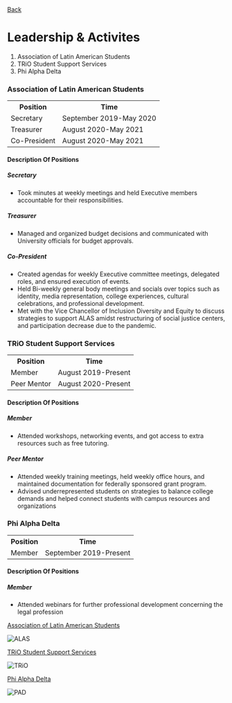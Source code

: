 <!DOCTYPE html>
<html>
<body>
<a href="README.md">Back</a></h>
<h1>Leadership & Activites</h1>
 <ol>
  <li>Association of Latin American Students</li>
  <li>TRiO Student Support Services</li>
  <li>Phi Alpha Delta</li>
 
</ol>
 
  <h3>Association of Latin American Students</h3>
  <table>
  <tr>
    <th>Position</th>
    <th>Time</th>
  </tr>
  <tr>
    <td>Secretary</td>
    <td>September 2019-May 2020</td>
  </tr>
  <tr>
    <td>Treasurer</td>
    <td>August 2020-May 2021</td>
  </tr>
     <tr>
    <td>Co-President</td>
    <td>August 2020-May 2021</td>
  </tr>
</table>
  
  <h4><b>Description Of Positions</b></h3>
  <h5><i>Secretary</i></h5>
    <p> 
<ul>
  <li>Took minutes at weekly meetings and held Executive members accountable for their responsibilities.</li>
</ul>
  </p>
   <h5><i>Treasurer</i></h5>
    <p> 
<ul>
  <li>Managed and organized budget decisions and communicated with University officials for budget approvals.</li>
</ul>
  </p>
  <h5><i>Co-President</i></h5>
    <p> 
<ul>
  <li>Created agendas for weekly Executive committee meetings, delegated roles, and ensured execution of events.</li>
  <li>Held Bi-weekly general body meetings and socials over topics such as identity, media representation, college experiences, cultural celebrations, and professional development.</li>
  <li>Met with the Vice Chancellor of Inclusion Diversity and Equity to discuss strategies to support ALAS amidst restructuring of social justice centers, and participation decrease due to the pandemic.</li>
 
</ul>
  </p>
  
   <h3>TRiO Student Support Services</h3>
  <table>
  <tr>
    <th>Position</th>
    <th>Time</th>
  </tr>
  <tr>
    <td>Member</td>
    <td>August 2019-Present</td>
  </tr>
  <tr>
    <td>Peer Mentor</td>
    <td>August 2020-Present</td>
  </tr>
</table>
  
  <h4><b>Description Of Positions</b></h3>
  <h5><i>Member</i></h5>
    <p> 
<ul>
  <li>Attended workshops, networking events, and got access to extra resources such as free tutoring.</li>
</ul>
  </p>
  <h5><i>Peer Mentor</i></h5>
    <p> 
<ul>
  <li>Attended weekly training meetings, held weekly office hours, and maintained documentation for federally sponsored grant program.
</li>
 <li>Advised underrepresented students on strategies to balance college demands and helped connect students with campus resources and organizations
</li>
</ul>
  </p>
 
  <h3>Phi Alpha Delta</h3>
  <table>
  <tr>
    <th>Position</th>
    <th>Time</th>
  </tr>
  <tr>
    <td>Member</td>
    <td>September 2019-Present</td>
  </tr>
</table>
  
  <h4><b>Description Of Positions</b></h3>
  <h5><i>Member</i></h5>
    <p> 
<ul>
  <li>Attended webinars for further professional development concerning the legal profession</li>
</ul>
  </p>


  
  

 <p> <a href="https://missouri.campuslabs.com/engage/">Association of Latin American Students</a> </p>
 <img src="https://user-images.githubusercontent.com/89501767/144776074-699409f0-3f3d-4d45-9a30-a8ea0b5dbefe.png" alt="ALAS">
 
  <p> <a href="https://trio.missouri.edu/">TRiO Student Support Services</a> </p>
 <img src="https://user-images.githubusercontent.com/89501767/144776228-c9ae1a13-2dd8-473b-b259-33dad9267a4f.jpg" alt="TRiO">
 
  <p> <a href="https://www.pad.org/">Phi Alpha Delta</a> </p>
 <img src="https://user-images.githubusercontent.com/89501767/144776325-87165740-e48b-46b7-b979-bfc4ee2f2adb.png" alt="PAD">

</body>
</html>
